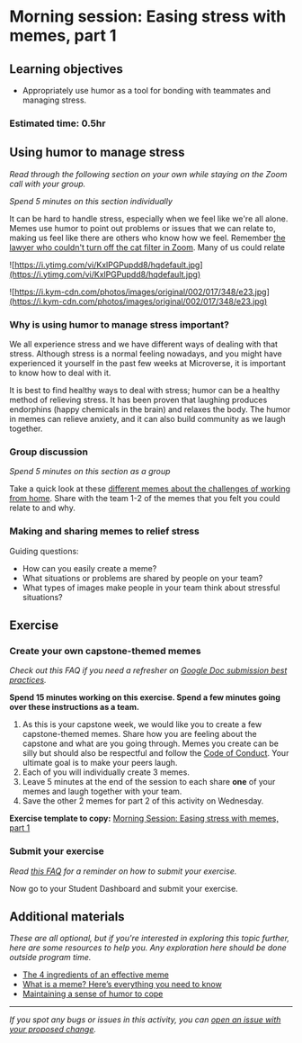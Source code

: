 # Morning session: Easing stress with memes, part 1

## Learning objectives

- Appropriately use humor as a tool for bonding with teammates and managing stress.

### **Estimated time**: 0.5hr

## Using humor to manage stress

*Read through the following section on your own while staying on the Zoom call with your group.* 

*Spend 5 minutes on this section individually*

It can be hard to handle stress, especially when we feel like we're all alone. Memes use humor to point out problems or issues that we can relate to, making us feel like there are others who know how we feel. Remember [the lawyer who couldn't turn off the cat filter in Zoom](https://www.youtube.com/watch?v=TDNP-SWgn2w).  Many of us could relate 

![https://i.ytimg.com/vi/KxlPGPupdd8/hqdefault.jpg](https://i.ytimg.com/vi/KxlPGPupdd8/hqdefault.jpg)

![https://i.kym-cdn.com/photos/images/original/002/017/348/e23.jpg](https://i.kym-cdn.com/photos/images/original/002/017/348/e23.jpg)

### Why is using humor to manage stress important?

We all experience stress and we have different ways of dealing with that stress. Although stress is a normal feeling nowadays, and you might have experienced it yourself in the past few weeks at Microverse, it is important to know how to deal with it. 

It is best to find healthy ways to deal with stress; humor can be a healthy method of relieving stress. It has been proven that laughing produces endorphins (happy chemicals in the brain) and relaxes the body. The humor in memes can relieve anxiety, and it can also build community as we laugh together. 

### Group discussion

*Spend 5 minutes on this section as a group*

Take a quick look at these [different memes about the challenges of working from home](https://www.virtualvocations.com/blog/work-from-home-lifestyle/best-working-from-home-memes-2020/).  Share with the team 1-2 of the memes that you felt you could relate to and why.

### Making and sharing memes to relief stress

Guiding questions:

- How can you easily create a meme?
- What situations or problems are shared by people on your team?
- What types of images make people in your team think about stressful situations?

## Exercise

### Create your own capstone-themed memes

*Check out this FAQ if you need a refresher on [Google Doc submission best practices](https://microverse.zendesk.com/hc/en-us/articles/360063156813).*

**Spend 15 minutes working on this exercise. Spend a few minutes going over these instructions as a team.**

1. As this is your capstone week, we would like you to create a few capstone-themed memes. Share how you are feeling about the capstone and what are you going through. Memes you create can be silly but should also be respectful and follow the [Code of Conduct](https://microverse.zendesk.com/hc/en-us/sections/4411468844435-Code-of-Conduct-). Your ultimate goal is to make your peers laugh. 
2. Each of you will individually create 3 memes. 
3. Leave 5 minutes at the end of the session to each share **one** of your memes and laugh together with your team. 
4. Save the other 2 memes for part 2 of this activity on Wednesday.

**Exercise template to copy:** [Morning Session: Easing stress with memes, part 1](https://docs.google.com/document/d/169ylUmzKTFskCbfH57yAVUY_DVk1bWvKKYWwPHHNmIM/edit#)

### Submit your exercise

*Read [this FAQ](https://microverse.zendesk.com/hc/en-us/articles/360061344234) for a reminder on how to submit your exercise.* 

Now go to your Student Dashboard and submit your exercise.

## Additional materials

*These are all optional, but if you're interested in exploring this topic further, here are some resources to help you. Any exploration here should be done outside program time.*

- [The 4 ingredients of an effective meme](https://www.brianhonigman.com/meme-best-practices/)
- [What is a meme? Here’s everything you need to know](https://www.digitaltrends.com/computing/what-is-a-meme/)
- [Maintaining a sense of humor to cope](https://www.verywellmind.com/maintain-a-sense-of-humor-3144888)


------

_If you spot any bugs or issues in this activity, you can [open an issue with your proposed change](https://github.com/microverseinc/curriculum-transversal-skills/blob/main/git-github/articles/open_issue.md)._
